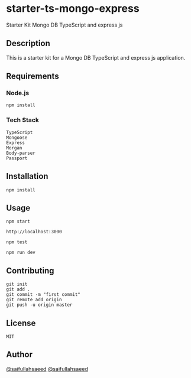 # starter-ts-mongo-express
Starter Kit Mongo DB TypeScript and express js

## Description

This is a starter kit for a Mongo DB TypeScript and express js application.

## Requirements

### Node.js

    npm install

### Tech Stack

    TypeScript
    Mongoose
    Express
    Morgan
    Body-parser
    Passport


## Installation

    npm install

## Usage

    npm start

    http://localhost:3000

    npm test

    npm run dev


## Contributing

    git init
    git add .
    git commit -m "first commit"
    git remote add origin
    git push -u origin master
    

## License

    MIT

    
## Author

[@saifullahsaeed](https://twitter.com/saifullahsaee4)
[@saifullahsaeed](https://saifullahsaeed.github.io)
